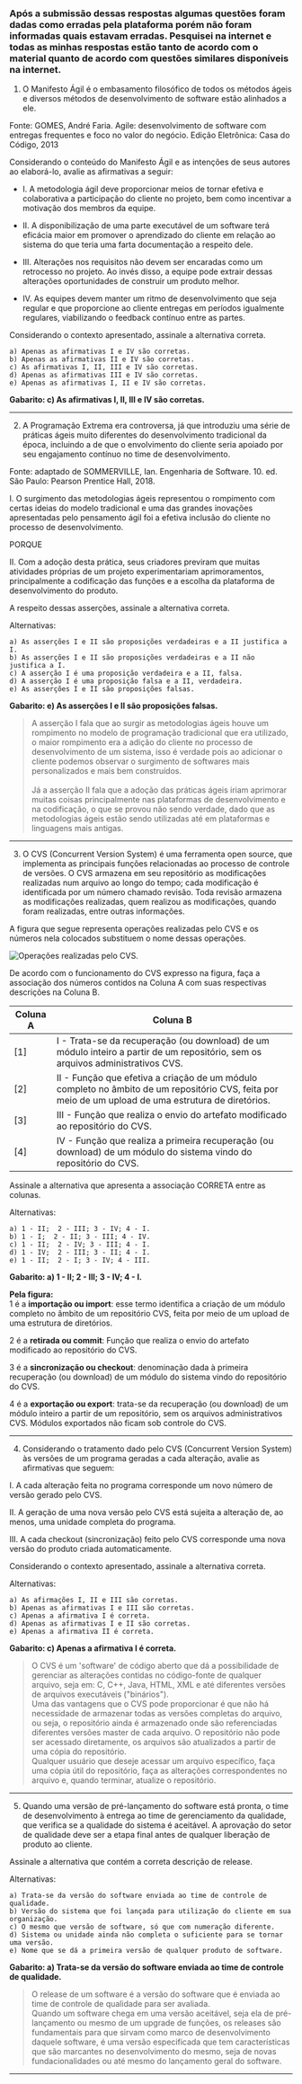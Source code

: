 	
### Após a submissão dessas respostas algumas questões foram dadas como erradas pela plataforma porém não foram informadas quais estavam erradas. Pesquisei na internet e todas as minhas respostas estão tanto de acordo com o material quanto de acordo com questões similares disponíveis na internet.

1) O Manifesto Ágil é o embasamento filosófico de todos os métodos ágeis e diversos métodos de desenvolvimento de software estão alinhados a ele.

Fonte: GOMES, André Faria. Agile: desenvolvimento de software com entregas frequentes e foco no valor do negócio. Edição Eletrônica: Casa do Código, 2013
 
Considerando o conteúdo do Manifesto Ágil e as intenções de seus autores ao elaborá-lo, avalie as afirmativas a seguir:

- I. A metodologia ágil deve proporcionar meios de tornar efetiva e colaborativa a participação do cliente no projeto, bem como incentivar a motivação dos membros da equipe.

- II. A disponibilização de uma parte executável de um software terá eficácia maior em promover o aprendizado do cliente em relação ao sistema do que teria uma farta documentação a respeito dele.

- III. Alterações nos requisitos não devem ser encaradas como um retrocesso no projeto. Ao invés disso, a equipe pode extrair dessas alterações oportunidades de construir um produto melhor.

- IV. As equipes devem manter um ritmo de desenvolvimento que seja regular e que proporcione ao cliente entregas em períodos igualmente regulares, viabilizando o feedback contínuo entre as partes.

Considerando o contexto apresentado, assinale a alternativa correta.

    a) Apenas as afirmativas I e IV são corretas.
    b) Apenas as afirmativas II e IV são corretas.
    c) As afirmativas I, II, III e IV são corretas.
    d) Apenas as afirmativas III e IV são corretas.
    e) Apenas as afirmativas I, II e IV são corretas.

**Gabarito: c) As afirmativas I, II, III e IV são corretas.**

---

2) A Programação Extrema era controversa, já que introduziu uma série de práticas ágeis muito diferentes do desenvolvimento tradicional da época, incluindo a de que o envolvimento do cliente seria apoiado por seu engajamento contínuo no time de desenvolvimento.

Fonte: adaptado de SOMMERVILLE, Ian. Engenharia de Software. 10. ed. São Paulo: Pearson Prentice Hall, 2018.

I. O surgimento das metodologias ágeis representou o rompimento com certas ideias do modelo tradicional e uma das grandes inovações apresentadas pelo pensamento ágil foi a efetiva inclusão do cliente no processo de desenvolvimento.

PORQUE

II. Com a adoção desta prática, seus criadores previram que muitas atividades próprias de um projeto experimentariam aprimoramentos, principalmente a codificação das funções e a escolha da plataforma de desenvolvimento do produto.

A respeito dessas asserções, assinale a alternativa correta.

Alternativas:

    a) As asserções I e II são proposições verdadeiras e a II justifica a I.
    b) As asserções I e II são proposições verdadeiras e a II não justifica a I.
    c) A asserção I é uma proposição verdadeira e a II, falsa.
    d) A asserção I é uma proposição falsa e a II, verdadeira.
    e) As asserções I e II são proposições falsas.

**Gabarito: e) As asserções I e II são proposições falsas.**

>A asserção I fala que ao surgir as metodologias ágeis houve um rompimento no modelo de programação tradicional que era utilizado, o maior rompimento era a adição do cliente no processo de desenvolvimento de um sistema, isso é verdade pois ao adicionar o cliente podemos observar o surgimento de softwares mais personalizados e mais bem construídos. <br><br> Já a asserção II fala que a adoção das práticas ágeis iriam aprimorar muitas coisas principalmente nas plataformas de desenvolvimento e na codificação, o que se provou não sendo verdade, dado que as metodologias ágeis estão sendo utilizadas até em plataformas e linguagens mais antigas.
---

3) O CVS (Concurrent Version System) é uma ferramenta open source, que implementa as principais funções relacionadas ao processo de controle de versões. O CVS armazena em seu repositório as modificações realizadas num arquivo ao longo do tempo; cada modificação é identificada por um número chamado revisão. Toda revisão armazena as modificações realizadas, quem realizou as modificações, quando foram realizadas, entre outras informações.

A figura que segue representa operações realizadas pelo CVS e os números nela colocados substituem o nome dessas operações.

![Operações realizadas pelo CVS.](https://github.com/Felipe-Fig/Engenharia-de-Software/blob/master/Provas%20e%20Avalia%C3%A7%C3%B5es/av01%20eng%20soft%20img%201.jpg?raw=true)

De acordo com o funcionamento do CVS expresso na figura, faça a associação dos números contidos na Coluna A com suas respectivas descrições na Coluna B. 

|Coluna A | Coluna B|
|-----------|--------| 
|[1]| I - Trata-se da recuperação (ou download) de um módulo inteiro a partir de um repositório, sem os arquivos administrativos CVS.|
|[2] |II - Função que efetiva a criação de um módulo completo no âmbito de um repositório CVS, feita por meio de um upload de uma estrutura de diretórios. |
|[3] |III - Função que realiza o envio do artefato modificado ao repositório do CVS. |
|[4] |IV - Função que realiza a primeira recuperação (ou download) de um módulo do sistema vindo do repositório do CVS.|

Assinale a alternativa que apresenta a associação CORRETA entre as colunas.

Alternativas:

    a) 1 - II;  2 - III; 3 - IV; 4 - I.
    b) 1 - I;  2 - II; 3 - III; 4 - IV.
    c) 1 - II;  2 - IV; 3 - III; 4 - I.
    d) 1 - IV;  2 - III; 3 - II; 4 - I.
    e) 1 - II;  2 - I; 3 - IV; 4 - III.

**Gabarito: a) 1 - II;  2 - III; 3 - IV; 4 - I.**

**Pela figura:**<br>
1 é a **importação ou import**: esse termo identifica a criação de um módulo completo no âmbito de um repositório CVS, feita por meio de um upload de uma estrutura de diretórios.

2 é a **retirada ou commit**: Função que realiza o envio do artefato modificado ao repositório do CVS.

3 é a **sincronização ou checkout**: denominação dada à primeira recuperação (ou download) de um módulo do sistema vindo do repositório do CVS.

4 é a **exportação ou export**: trata-se da recuperação (ou download) de um módulo inteiro a partir de um repositório, sem os arquivos administrativos CVS. Módulos exportados não ficam sob controle do CVS.

---

4) Considerando o tratamento dado pelo CVS (Concurrent Version System) às versões de um programa geradas a cada alteração, avalie as afirmativas que seguem:

I. A cada alteração feita no programa corresponde um novo número de versão gerado pelo CVS.

II. A geração de uma nova versão pelo CVS está sujeita a alteração de, ao menos, uma unidade completa do programa.

III. A cada checkout (sincronização) feito pelo CVS corresponde uma nova versão do produto criada automaticamente.

Considerando o contexto apresentado, assinale a alternativa correta.

Alternativas:

    a) As afirmações I, II e III são corretas.
    b) Apenas as afirmativas I e III são corretas.
    c) Apenas a afirmativa I é correta.
    d) Apenas as afirmativas I e II são corretas.
    e) Apenas a afirmativa II é correta.

**Gabarito: c) Apenas a afirmativa I é correta.**

>O CVS é ​​um 'software' de código aberto que dá a possibilidade de gerenciar as alterações contidas no código-fonte de qualquer arquivo, seja em: C, C++, Java, HTML, XML e até diferentes versões de arquivos executáveis ​​("binários").<br>
Uma das vantagens que o CVS pode proporcionar é que não há necessidade de armazenar todas as versões completas do arquivo, ou seja, o repositório ainda é armazenado onde são referenciadas diferentes versões master de cada arquivo. O repositório não pode ser acessado diretamente, os arquivos são atualizados a partir de uma cópia do repositório.<br>
Qualquer usuário que deseje acessar um arquivo específico, faça uma cópia útil do repositório, faça as alterações correspondentes no arquivo e, quando terminar, atualize o repositório.

---

5) Quando uma versão de pré-lançamento do software está pronta, o time de desenvolvimento à entrega ao time de gerenciamento da qualidade, que verifica se a qualidade do sistema é aceitável. A aprovação do setor de qualidade deve ser a etapa final antes de qualquer liberação de produto ao cliente.

Assinale a alternativa que contém a correta descrição de release.

Alternativas:

    a) Trata-se da versão do software enviada ao time de controle de qualidade.
    b) Versão do sistema que foi lançada para utilização do cliente em sua organização.
    c) O mesmo que versão de software, só que com numeração diferente.
    d) Sistema ou unidade ainda não completa o suficiente para se tornar uma versão.
    e) Nome que se dá a primeira versão de qualquer produto de software.

**Gabarito: a) Trata-se da versão do software enviada ao time de controle de qualidade.**

>O release de um software é a versão do software que é enviada ao time de controle de qualidade para ser avaliada.<br>
Quando um software chega em uma versão aceitável, seja ela de pré-lançamento ou mesmo de um upgrade de funções, os releases são fundamentais para que sirvam como marco de desenvolvimento daquele software, é uma versão especificada que tem características que são marcantes no desenvolvimento do mesmo, seja de novas fundacionalidades ou até mesmo do lançamento geral do software.

---